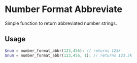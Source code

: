 # Number Format Abbreviate

Simple function to return abbreviated number strings.

## Usage

```php
$num = number_format_abbr(123,456); // returns 123k
$num = number_format_abbr(123,456, 1); // returns 123.5k
```